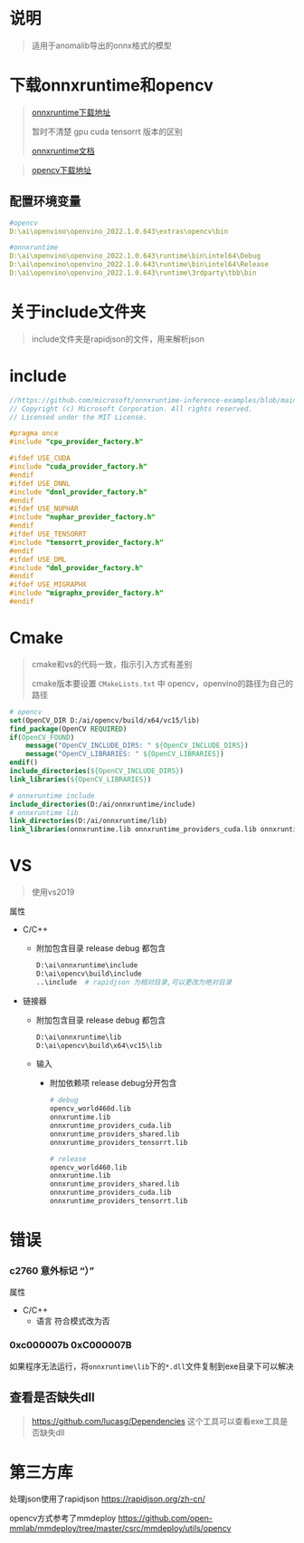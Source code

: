 # 说明

> 适用于anomalib导出的onnx格式的模型



# 下载onnxruntime和opencv

> [onnxruntime下载地址](https://github.com/microsoft/onnxruntime/releases)
>
> 暂时不清楚 gpu cuda tensorrt 版本的区别
>
> [onnxruntime文档](https://onnxruntime.ai/docs/)

> [opencv下载地址](https://opencv.org/releases/)

## 配置环境变量

```yaml
#opencv
D:\ai\openvino\openvino_2022.1.0.643\extras\opencv\bin

#onnxruntime
D:\ai\openvino\openvino_2022.1.0.643\runtime\bin\intel64\Debug
D:\ai\openvino\openvino_2022.1.0.643\runtime\bin\intel64\Release
D:\ai\openvino\openvino_2022.1.0.643\runtime\3rdparty\tbb\bin
```



# 关于include文件夹

> include文件夹是rapidjson的文件，用来解析json

# include

```cpp
//https://github.com/microsoft/onnxruntime-inference-examples/blob/main/c_cxx/include/providers.h
// Copyright (c) Microsoft Corporation. All rights reserved.
// Licensed under the MIT License.

#pragma once
#include "cpu_provider_factory.h"

#ifdef USE_CUDA
#include "cuda_provider_factory.h"
#endif
#ifdef USE_DNNL
#include "dnnl_provider_factory.h"
#endif
#ifdef USE_NUPHAR
#include "nuphar_provider_factory.h"
#endif
#ifdef USE_TENSORRT
#include "tensorrt_provider_factory.h"
#endif
#ifdef USE_DML
#include "dml_provider_factory.h"
#endif
#ifdef USE_MIGRAPHX
#include "migraphx_provider_factory.h"
#endif
```





# Cmake

> cmake和vs的代码一致，指示引入方式有差别
>
> cmake版本要设置 `CMakeLists.txt` 中 opencv，openvino的路径为自己的路径

```cmake
# opencv
set(OpenCV_DIR D:/ai/opencv/build/x64/vc15/lib)
find_package(OpenCV REQUIRED)
if(OpenCV_FOUND)
    message("OpenCV_INCLUDE_DIRS: " ${OpenCV_INCLUDE_DIRS})
    message("OpenCV_LIBRARIES: " ${OpenCV_LIBRARIES})
endif()
include_directories(${OpenCV_INCLUDE_DIRS})
link_libraries(${OpenCV_LIBRARIES})

# onnxruntime include
include_directories(D:/ai/onnxruntime/include)
# onnxruntime lib
link_directories(D:/ai/onnxruntime/lib)
link_libraries(onnxruntime.lib onnxruntime_providers_cuda.lib onnxruntime_providers_shared.lib onnxruntime_providers_tensorrt.lib)
```

# VS

> 使用vs2019

属性

- C/C++

  - 附加包含目录 release debug 都包含

    ```python
    D:\ai\onnxruntime\include
    D:\ai\opencv\build\include
    ..\include	# rapidjson 为相对目录,可以更改为绝对目录
    ```
  
- 链接器

  - 附加包含目录 release debug 都包含

    ```python
    D:\ai\onnxruntime\lib
    D:\ai\opencv\build\x64\vc15\lib
    ```

  - 输入
  
    - 附加依赖项  release debug分开包含
  
      ```python
      # debug
      opencv_world460d.lib
      onnxruntime.lib
      onnxruntime_providers_cuda.lib
      onnxruntime_providers_shared.lib
      onnxruntime_providers_tensorrt.lib
      
      # release
      opencv_world460.lib
      onnxruntime.lib
      onnxruntime_providers_shared.lib
      onnxruntime_providers_cuda.lib
      onnxruntime_providers_tensorrt.lib
      ```

# 错误

### c2760 意外标记 “）”

属性

- C/C++
  - 语言 符合模式改为否

### 0xc000007b 0xC000007B

如果程序无法运行，将`onnxruntime\lib`下的`*.dll`文件复制到exe目录下可以解决

## 查看是否缺失dll

> https://github.com/lucasg/Dependencies 这个工具可以查看exe工具是否缺失dll

# 第三方库

处理json使用了rapidjson https://rapidjson.org/zh-cn/

opencv方式参考了mmdeploy https://github.com/open-mmlab/mmdeploy/tree/master/csrc/mmdeploy/utils/opencv

